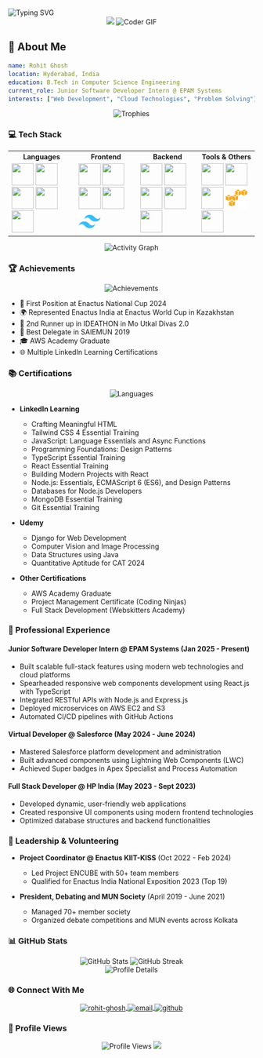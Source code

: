 # <div align="center">

  <img src="https://readme-typing-svg.herokuapp.com?font=Fira+Code&weight=500&size=40&pause=1000&color=2E9BF7&center=true&vCenter=true&width=600&height=100&lines=Hi+there!+I'm+Rohit+Ghosh;Full+Stack+Developer;Problem+Solver;Tech+Enthusiast" alt="Typing SVG" />
</div>

<div align="center">
  <img src="https://raw.githubusercontent.com/aemmadi/aemmadi/master/wave.gif" width="30px">
  <img src="https://media.giphy.com/media/SWoSkN6DxTszqIKEqv/giphy.gif" alt="Coder GIF" width="500">
</div>

## 🚀 About Me

```yaml
name: Rohit Ghosh
location: Hyderabad, India
education: B.Tech in Computer Science Engineering
current_role: Junior Software Developer Intern @ EPAM Systems
interests: ["Web Development", "Cloud Technologies", "Problem Solving"]
```

<div align="center">
  <img src="https://github-profile-trophy.vercel.app/?username=rohit1682&theme=radical&no-frame=false&no-bg=true&margin-w=4" alt="Trophies" />
</div>

### 💻 Tech Stack

<p align="left">
<table>
<tr><th>Languages</th> <th>Frontend</th> <th>Backend</th> <th>Tools & Others</th>
  <tr>
    <td>
      <img src="https://cdn.jsdelivr.net/gh/devicons/devicon/icons/javascript/javascript-original.svg" width="45" height="45"/>
      <img src="https://cdn.jsdelivr.net/gh/devicons/devicon/icons/java/java-original.svg" width="45" height="45"/>
      <img src="https://cdn.jsdelivr.net/gh/devicons/devicon/icons/python/python-original.svg" width="45" height="45"/>
      <img src="https://cdn.jsdelivr.net/gh/devicons/devicon/icons/c/c-original.svg" width="45" height="45"/>
      <img src="https://cdn.jsdelivr.net/gh/devicons/devicon/icons/cplusplus/cplusplus-original.svg" width="45" height="45"/>
    </td>
    <td>
      <img src="https://cdn.jsdelivr.net/gh/devicons/devicon/icons/react/react-original.svg" width="45" height="45"/>
      <img src="https://cdn.jsdelivr.net/gh/devicons/devicon/icons/html5/html5-original.svg" width="45" height="45"/>
      <img src="https://cdn.jsdelivr.net/gh/devicons/devicon/icons/css3/css3-original.svg" width="45" height="45"/>
      <img src="https://cdn.jsdelivr.net/gh/devicons/devicon/icons/bootstrap/bootstrap-original.svg" width="45" height="45"/>
      <img src="https://raw.githubusercontent.com/devicons/devicon/master/icons/tailwindcss/tailwindcss-plain.svg" width="45" height="45"/>
    </td>
    <td>
      <img src="https://cdn.jsdelivr.net/gh/devicons/devicon/icons/nodejs/nodejs-original.svg" width="45" height="45"/>
      <img src="https://cdn.jsdelivr.net/gh/devicons/devicon/icons/express/express-original.svg" width="45" height="45"/>
      <img src="https://cdn.jsdelivr.net/gh/devicons/devicon/icons/django/django-plain.svg" width="45" height="45"/>
      <img src="https://cdn.jsdelivr.net/gh/devicons/devicon/icons/mongodb/mongodb-original.svg" width="45" height="45"/>
      <img src="https://cdn.jsdelivr.net/gh/devicons/devicon/icons/mysql/mysql-original.svg" width="45" height="45"/>
    </td>
    <td>
      <img src="https://cdn.jsdelivr.net/gh/devicons/devicon/icons/git/git-original.svg" width="45" height="45"/>
      <img src="https://cdn.jsdelivr.net/gh/devicons/devicon/icons/jira/jira-original.svg" width="45" height="45"/>
      <img src="https://cdn.jsdelivr.net/gh/devicons/devicon/icons/figma/figma-original.svg" width="45" height="45"/>
      <img src="https://raw.githubusercontent.com/devicons/devicon/master/icons/amazonwebservices/amazonwebservices-original.svg" width="45" height="45"/>
      <img src="https://cdn.jsdelivr.net/gh/devicons/devicon/icons/vscode/vscode-original.svg" width="45" height="45"/>
    </td>
  </tr>
</table>
</p>

<div align="center">
  <img src="https://github-readme-activity-graph.vercel.app/graph?username=rohit1682&theme=react-dark&hide_border=true" alt="Activity Graph" />
</div>

### 🏆 Achievements

<div align="center">
  <img src="https://github-profile-summary-cards.vercel.app/api/cards/achievements?username=rohit1682&theme=radical" alt="Achievements" />
</div>

- 🥇 First Position at Enactus National Cup 2024
- 🌍 Represented Enactus India at Enactus World Cup in Kazakhstan
- 🥉 2nd Runner up in IDEATHON in Mo Utkal Divas 2.0
- 🏅 Best Delegate in SAIEMUN 2019
- 🎓 AWS Academy Graduate
- 🌐 Multiple LinkedIn Learning Certifications

### 📚 Certifications

<div align="center">
  <img src="https://github-profile-summary-cards.vercel.app/api/cards/repos-per-language?username=rohit1682&theme=radical" alt="Languages" />
</div>

- **LinkedIn Learning**

  - Crafting Meaningful HTML
  - Tailwind CSS 4 Essential Training
  - JavaScript: Language Essentials and Async Functions
  - Programming Foundations: Design Patterns
  - TypeScript Essential Training
  - React Essential Training
  - Building Modern Projects with React
  - Node.js: Essentials, ECMAScript 6 (ES6), and Design Patterns
  - Databases for Node.js Developers
  - MongoDB Essential Training
  - Git Essential Training

- **Udemy**

  - Django for Web Development
  - Computer Vision and Image Processing
  - Data Structures using Java
  - Quantitative Aptitude for CAT 2024

- **Other Certifications**
  - AWS Academy Graduate
  - Project Management Certificate (Coding Ninjas)
  - Full Stack Development (Webskitters Academy)

### 💼 Professional Experience

#### Junior Software Developer Intern @ EPAM Systems (Jan 2025 - Present)

- Built scalable full-stack features using modern web technologies and cloud platforms
- Spearheaded responsive web components development using React.js with TypeScript
- Integrated RESTful APIs with Node.js and Express.js
- Deployed microservices on AWS EC2 and S3
- Automated CI/CD pipelines with GitHub Actions

#### Virtual Developer @ Salesforce (May 2024 - June 2024)

- Mastered Salesforce platform development and administration
- Built advanced components using Lightning Web Components (LWC)
- Achieved Super badges in Apex Specialist and Process Automation

#### Full Stack Developer @ HP India (May 2023 - Sept 2023)

- Developed dynamic, user-friendly web applications
- Created responsive UI components using modern frontend technologies
- Optimized database structures and backend functionalities

### 🌟 Leadership & Volunteering

- **Project Coordinator @ Enactus KIIT-KISS** (Oct 2022 - Feb 2024)

  - Led Project ENCUBE with 50+ team members
  - Qualified for Enactus India National Exposition 2023 (Top 19)

- **President, Debating and MUN Society** (April 2019 - June 2021)
  - Managed 70+ member society
  - Organized debate competitions and MUN events across Kolkata

### 📊 GitHub Stats

<div align="center">
  <img src="https://github-readme-stats.vercel.app/api?username=rohit1682&show_icons=true&theme=radical" alt="GitHub Stats" />
  <img src="https://github-readme-streak-stats.herokuapp.com/?user=rohit1682&theme=radical" alt="GitHub Streak" />
</div>

<div align="center">
  <img src="https://github-profile-summary-cards.vercel.app/api/cards/profile-details?username=rohit1682&theme=radical" alt="Profile Details" />
</div>

### 🌐 Connect With Me

<div align="center">
  <a href="https://www.linkedin.com/in/rohit-ghosh/" target="blank">
    <img align="center" src="https://raw.githubusercontent.com/rahuldkjain/github-profile-readme-generator/master/src/images/icons/Social/linked-in-alt.svg" alt="rohit-ghosh" height="30" width="40" />
  </a>
  <a href="mailto:rht.ghs10@gmail.com" target="blank">
    <img align="center" src="https://user-images.githubusercontent.com/93239528/180371969-0bdb9728-5766-4b84-a64f-5a6002f9ad64.svg" alt="email" height="30" width="40" />
  </a>
  <a href="https://github.com/rohit1682" target="blank">
    <img align="center" src="https://raw.githubusercontent.com/rahuldkjain/github-profile-readme-generator/master/src/images/icons/Social/github.svg" alt="github" height="30" width="40" />
  </a>
</div>

### 👀 Profile Views

<div align="center">
  <img src="https://komarev.com/ghpvc/?username=rohit1682&color=blueviolet" alt="Profile Views" />
  <img src="https://capsule-render.vercel.app/api?type=waving&color=gradient&height=100&section=footer"/>
</div>
